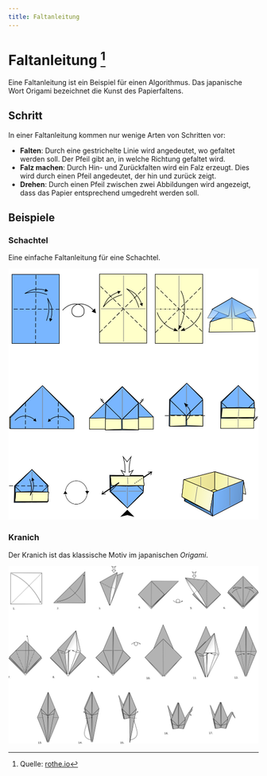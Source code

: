 ```yaml
---
title: Faltanleitung
---
```


# Faltanleitung [^1]

Eine Faltanleitung ist ein Beispiel für einen Algorithmus. Das japanische Wort Origami bezeichnet die Kunst des Papierfaltens.

## Schritt
In einer Faltanleitung kommen nur wenige Arten von Schritten vor:

- **Falten**: Durch eine gestrichelte Linie wird angedeutet, wo gefaltet werden soll. Der Pfeil gibt an, in welche Richtung gefaltet wird.
- **Falz machen**: Durch Hin- und Zurückfalten wird ein Falz erzeugt. Dies wird durch einen Pfeil angedeutet, der hin und zurück zeigt.
- **Drehen**: Durch einen Pfeil zwischen zwei Abbildungen wird angezeigt, dass das Papier entsprechend umgedreht werden soll.

## Beispiele
### Schachtel

Eine einfache Faltanleitung für eine Schachtel.

![Origami Box](images/origami-box.svg)


### Kranich

Der Kranich ist das klassische Motiv im japanischen *Origami*.

![Origami Kranich](images/origami-crane.svg)

[^1]: Quelle: [rothe.io](https://rothe.io/?page=prog1/1-algo/2-origami/)